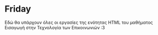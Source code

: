 # Friday

Εδώ θα υπάρχουν όλες οι εργασίες της ενότητας HTML του μαθήματος Εισαγωγή στην Τεχνολογία των Επικοινωνιών :3
